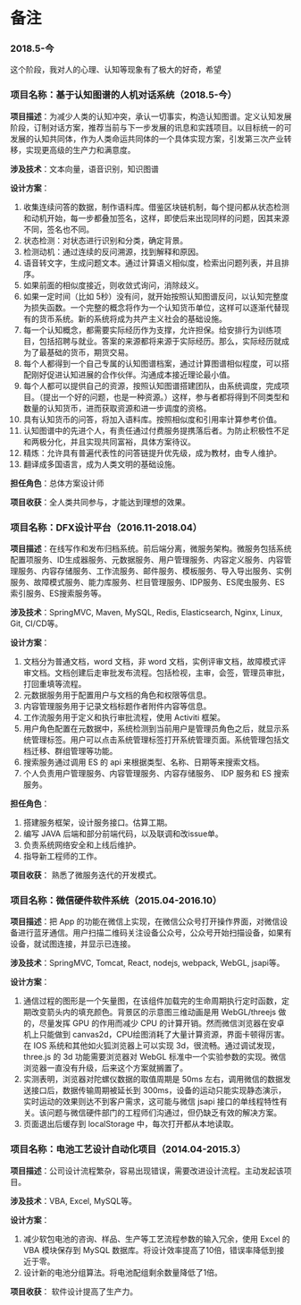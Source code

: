 # 备注

### 2018.5-今

这个阶段，我对人的心理、认知等现象有了极大的好奇，希望

### 项目名称：基于认知图谱的人机对话系统（2018.5-今）

 **项目描述**：为减少人类的认知冲突，承认一切事实，构造认知图谱。定义认知发展阶段，订制对话方案，推荐当前与下一步发展的讯息和实践项目。以目标统一的可发展的认知共同体，作为人类命运共同体的一个具体实现方案，引发第三次产业转移，实现更高级的生产力和满意度。

 **涉及技术**：文本向量，语音识别，知识图谱

 **设计方案**：

1. 收集连续问答的数据，制作语料库。借鉴区块链机制，每个提问都从状态检测和动机开始，每一步都叠加签名，这样，即使后来出现同样的问题，因其来源不同，签名也不同。
2. 状态检测：对状态进行识别和分类，确定背景。
3. 检测动机：通过连续的反问溯源，找到解释和原因。
4. 语音转文字，生成问题文本。通过计算语义相似度，检索出问题列表，并且排序。
5. 如果前面的相似度接近，则收敛式询问，消除歧义。
6. 如果一定时间（比如 5秒）没有问，就开始按照认知图谱反问，以认知完整度为损失函数。一个完整的概念将作为一个认知货币单位，这样可以逐渐代替现有的货币系统。新的系统将成为共产主义社会的基础设施。
7. 每一个认知概念，都需要实际经历作为支撑，允许担保。给安排行为训练项目，包括招聘与就业。答案的来源都将来源于实际经历。那么，实际经历就成为了最基础的货币，期货交易。
8. 每个人都得到一个自己专属的认知图谱档案，通过计算图谱相似程度，可以搭配刚好促进认知进展的合作伙伴。沟通成本接近理论最小值。
9. 每个人都可以提供自己的资源，按照认知图谱搭建团队，由系统调度，完成项目。（提出一个好的问题，也是一种资源。）这样，参与者都将得到不同类型和数量的认知货币，进而获取资源和进一步调度的资格。
10. 具有认知货币的问答，将加入语料库。按照相似度和引用率计算参考价值。
11. 认知图谱中的先进个人，有责任通过付费服务提携落后者。为防止积极性不足和两极分化，并且实现共同富裕，具体方案待议。
12. 精炼：允许具有普遍代表性的问答链提升优先级，成为教材，由专人维护。
13. 翻译成多国语言，成为人类文明的基础设施。

 **担任角色**：总体方案设计师

 **项目收获**：全人类共同参与，才能达到理想的效果。

### 项目名称：DFX设计平台（2016.11-2018.04）

 **项目描述**：在线写作和发布归档系统。前后端分离，微服务架构。微服务包括系统配置项服务、ID生成器服务、元数据服务、用户管理服务、内容定义服务、内容管理服务、内容存储服务、工作流服务、邮件服务、模板服务、导入导出服务、实例服务、故障模式服务、能力库服务、栏目管理服务、IDP服务、ES爬虫服务、ES索引服务、ES搜索服务等。

 **涉及技术**：SpringMVC, Maven, MySQL, Redis, Elasticsearch, Nginx, Linux, Git, CI/CD等。

 **设计方案**：

1. 文档分为普通文档，word 文档，非 word 文档，实例评审文档，故障模式评审文档。文档创建后走审批发布流程。包括检视，主审，会签，管理员审批，打回重填等流程。
2. 元数据服务用于配置用户与文档的角色和权限等信息。
3. 内容管理服务用于记录文档标题作者附件内容等信息。
4. 工作流服务用于定义和执行审批流程，使用 Activiti 框架。
5. 用户角色配置在元数据中，系统检测到当前用户是管理员角色之后，就显示系统管理标签。用户可以点击系统管理标签打开系统管理页面。系统管理包括文档迁移、群组管理等功能。
6. 搜索服务通过调用 ES 的 api 来根据类型、名称、日期等来搜索文档。
7. 个人负责用户管理服务、内容管理服务、内容存储服务、 IDP 服务和 ES 搜索服务。

 **担任角色**：

1. 搭建服务框架，设计服务接口。估算工期。
2. 编写 JAVA 后端和部分前端代码，以及联调和改issue单。
3. 负责系统网络安全和上线后维护。
5. 指导新工程师的工作。

 **项目收获**：
熟悉了微服务迭代的开发模式。

### 项目名称：微信硬件软件系统（2015.04-2016.10）

 **项目描述**：把 App 的功能在微信上实现，在微信公众号打开操作界面，对微信设备进行蓝牙通信。用户扫描二维码关注设备公众号，公众号开始扫描设备，如果有设备，就试图连接，并显示已连接。

 **涉及技术**：SpringMVC, Tomcat, React, nodejs, webpack, WebGL, jsapi等。

 **设计方案**：

1. 通信过程的图形是一个矢量图，在该组件加载完的生命周期执行定时函数，定期改变箭头内的填充颜色。背景区的示意图三维动画是用 WebGL/threejs 做的，尽量发挥 GPU 的作用而减少 CPU 的计算开销。然而微信浏览器在安卓机上只能做到 canvas2d，CPU绘图消耗了大量计算资源，界面卡顿得厉害。在 IOS 系统和其他如火狐浏览器上可以实现 3d，很流畅。通过调试发现，three.js 的 3d 功能需要浏览器对 WebGL 标准中一个实验参数的实现。微信浏览器一直没有升级，后来这个方案就搁置了。
2. 实测表明，浏览器对陀螺仪数据的取值周期是 50ms 左右，调用微信的数据发送接口后，数据传输周期被延长到 300ms，设备的运动只能实现静态演示，实时运动的效果则达不到客户需求，这可能与微信 jsapi 接口的单线程特性有关。该问题与微信硬件部门的工程师们沟通过，但仍缺乏有效的解决方案。
3. 页面退出后缓存到 localStorage 中，每次打开都从本地读取。

### 项目名称：电池工艺设计自动化项目（2014.04-2015.3）

 **项目描述**：公司设计流程繁杂，容易出现错误，需要改进设计流程。主动发起该项目。

 **涉及技术**：VBA, Excel, MySQL等。

 **设计方案**：

1. 减少软包电池的咨询、样品、生产等工艺流程参数的输入冗余，使用 Excel 的 VBA 模块保存到 MySQL 数据库。将设计效率提高了10倍，错误率降低到接近于零。
2. 设计新的电池分组算法。将电池配组剩余数量降低了1倍。

 **项目收获**：
软件设计提高了生产力。